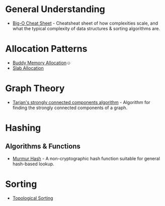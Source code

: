 ﻿# General Understanding

* [Big-O Cheat Sheet](http://bigocheatsheet.com/) - Cheatsheat sheet of how complexities scale, and what the typical complexity of data structures & sorting algorithms are.


# Allocation Patterns

* [Buddy Memory Allocation](https://en.wikipedia.org/wiki/Buddy_memory_allocation)☺
* [Slab Allocation](https://en.wikipedia.org/wiki/Slab_allocation)


# Graph Theory

* [Tarjan's strongly connected components algorithm](https://en.wikipedia.org/wiki/Tarjan%27s_strongly_connected_components_algorithm) - Algorithm for finding the strongly connected components of a graph.


# Hashing

## Algorithms & Functions

* [Murmur Hash](https://en.wikipedia.org/wiki/MurmurHash) - A non-cryptographic hash function suitable for general hash-based lookup.


# Sorting

* [Topological Sorting](https://en.wikipedia.org/wiki/Topological_sorting)